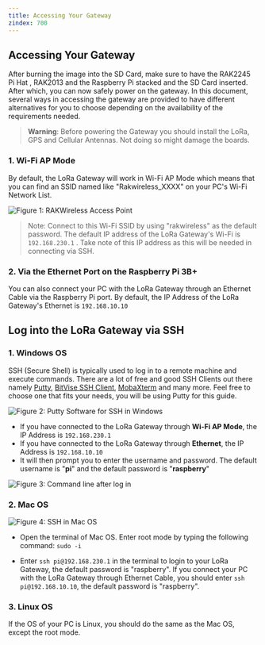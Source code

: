 ```yaml
---
title: Accessing Your Gateway
zindex: 700
---
```


## Accessing Your Gateway

After burning the image into the SD Card, make sure to have the RAK2245 Pi Hat , RAK2013 and the Raspberry Pi stacked and the SD Card inserted. After which, you can now safely power on the gateway. In this document, several ways in accessing the gateway are provided to have different alternatives for you to choose depending on the availability of the requirements needed.

>**Warning**: Before powering the Gateway you should install the LoRa, GPS and Cellular Antennas. Not
doing so might damage the boards.


### 1. Wi-Fi AP Mode

By default, the LoRa Gateway will work in Wi-Fi AP Mode which means that you can find an SSID named like "Rakwireless_XXXX" on your PC's Wi-Fi Network List.

![Figure 1: RAKWireless Access Point](images/access-point-wifi.png)

>Note: Connect to this Wi-Fi SSID by using "rakwireless" as the default password. The default IP address of the LoRa Gateway's Wi-Fi is `192.168.230.1` . Take note of this IP address as this will be needed in connecting via SSH.

### 2. Via the Ethernet Port on the Raspberry Pi 3B+ 
You can also connect your PC with the LoRa Gateway through an Ethernet Cable via the Raspberry Pi port. By default, the IP Address of the LoRa Gateway's Ethernet is `192.168.10.10`

## Log into the LoRa Gateway via SSH

### 1. Windows OS
SSH (Secure Shell) is typically used to log in to a remote machine and execute commands. There are a lot of free and good SSH Clients out there namely [Putty](https://www.chiark.greenend.org.uk/~sgtatham/putty/latest.html), [BitVise SSH Client](https://www.bitvise.com/ssh-client-download), [MobaXterm](https://mobaxterm.mobatek.net/) and many more. Feel free to choose one that fits your needs, you will be using Putty for this guide.

![Figure 2: Putty Software for SSH in Windows](images/putty.jpg)
* If you have connected to the LoRa Gateway through **Wi-Fi AP Mode**, the IP Address is `192.168.230.1`
* If you have connected to the LoRa Gateway through **Ethernet**, the IP Address is `192.168.10.10`
* It will then prompt you to enter the username and password. The default username is "**pi**" and the default password is "**raspberry**"

![Figure 3: Command line after log in](images/cmd.png)

### 2. Mac OS
![Figure 4: SSH in Mac OS](images/ssh-mac.png)
* Open the terminal of Mac OS. Enter root mode by typing the following command: `sudo -i`

* Enter `ssh pi@192.168.230.1` in the terminal to login to your LoRa Gateway, the default password is "raspberry".
If you connect your PC with the LoRa Gateway through Ethernet Cable, you should enter `ssh pi@192.168.10.10`, the default password is "raspberry".

### 3. Linux OS

If the OS of your PC is Linux, you should do the same as the Mac OS, except the root mode.
